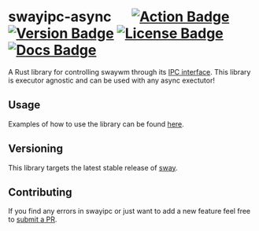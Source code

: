# swayipc-async &emsp; [![Action Badge]][actions] [![Version Badge]][crates.io] [![License Badge]][license] [![Docs Badge]][docs]

[Version Badge]: https://img.shields.io/crates/v/swayipc-async.svg
[crates.io]: https://crates.io/crates/swayipc-async
[Action Badge]: https://github.com/JayceFayne/swayipc-rs/workflows/Rust/badge.svg
[actions]: https://github.com/JayceFayne/swayipc-rs/actions
[License Badge]: https://img.shields.io/crates/l/swayipc-async.svg
[license]: https://github.com/JayceFayne/swayipc-rs/blob/master/LICENSE.md
[Docs Badge]: https://docs.rs/swayipc-async/badge.svg
[docs]: https://docs.rs/swayipc-async

A Rust library for controlling swaywm through its [IPC interface](https://github.com/swaywm/sway/blob/master/sway/sway-ipc.7.scd). This library is executor agnostic and can be used with any async exectutor!

## Usage

Examples of how to use the library can be found [here](../examples).

## Versioning

This library targets the latest stable release of [sway](https://github.com/swaywm/sway).

## Contributing

 If you find any errors in swayipc or just want to add a new feature feel free to [submit a PR](https://github.com/jaycefayne/swayipc-rs/pulls).
